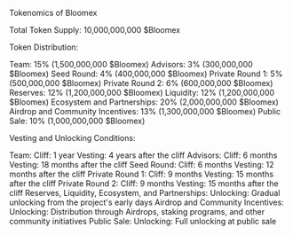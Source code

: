 Tokenomics of Bloomex

Total Token Supply: 10,000,000,000 $Bloomex

Token Distribution:

Team: 15% (1,500,000,000 $Bloomex)
Advisors: 3% (300,000,000 $Bloomex)
Seed Round: 4% (400,000,000 $Bloomex)
Private Round 1: 5% (500,000,000 $Bloomex)
Private Round 2: 6% (600,000,000 $Bloomex)
Reserves: 12% (1,200,000,000 $Bloomex)
Liquidity: 12% (1,200,000,000 $Bloomex)
Ecosystem and Partnerships: 20% (2,000,000,000 $Bloomex)
Airdrop and Community Incentives: 13% (1,300,000,000 $Bloomex)
Public Sale: 10% (1,000,000,000 $Bloomex)


Vesting and Unlocking Conditions:

Team:
Cliff: 1 year
Vesting: 4 years after the cliff
Advisors:
Cliff: 6 months
Vesting: 18 months after the cliff
Seed Round:
Cliff: 6 months
Vesting: 12 months after the cliff
Private Round 1:
Cliff: 9 months
Vesting: 15 months after the cliff
Private Round 2:
Cliff: 9 months
Vesting: 15 months after the cliff
Reserves, Liquidity, Ecosystem, and Partnerships:
Unlocking: Gradual unlocking from the project's early days
Airdrop and Community Incentives:
Unlocking: Distribution through Airdrops, staking programs, and other community initiatives
Public Sale:
Unlocking: Full unlocking at public sale


